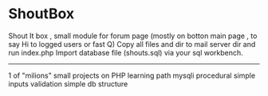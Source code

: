 # ShoutBox
Shout It box , small module for forum page (mostly on botton main page , to say Hi to logged users or fast Q)
Copy all files and dir to mail server dir and run index.php
Import database file (shouts.sql) via your sql workbench.


----
1 of "milions" small projects on PHP learning path
mysqli procedural
simple inputs validation
simple db structure
